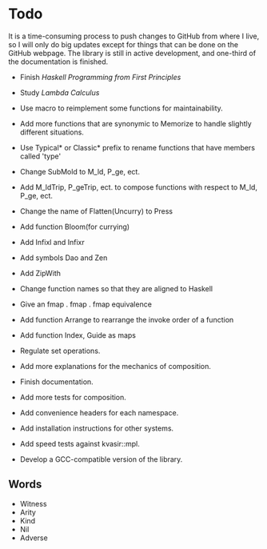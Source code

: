 # Todo

It is a time-consuming process to push changes to GitHub from where I live, so I will only do big updates except for things that can be done on the GitHub webpage. The library is still in active development, and one-third of the documentation is finished.

- Finish _Haskell Programming from First Principles_
- Study _Lambda Calculus_

- Use macro to reimplement some functions for maintainability.
- Add more functions that are synonymic to Memorize to handle slightly different situations.
- Use Typical\* or Classic\* prefix to rename functions that have members called 'type'
- Change SubMold to M_ld, P_ge, ect.
- Add M_ldTrip, P_geTrip, ect. to compose functions with respect to M_ld, P_ge, ect.
- Change the name of Flatten(Uncurry) to Press
- Add function Bloom(for currying)
- Add Infixl and Infixr
- Add symbols Dao and Zen
- Add ZipWith
- Change function names so that they are aligned to Haskell
- Give an fmap . fmap . fmap equivalence
- Add function Arrange to rearrange the invoke order of a function
- Add function Index, Guide as maps
- Regulate set operations.

- Add more explanations for the mechanics of composition.
- Finish documentation.
- Add more tests for composition.
- Add convenience headers for each namespace.
- Add installation instructions for other systems.
- Add speed tests against kvasir::mpl.
- Develop a GCC-compatible version of the library.

## Words

- Witness
- Arity
- Kind
- Nil
- Adverse
